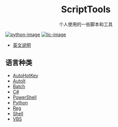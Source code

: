 # <center>ScriptTools</center>

<center>个人使用的一些脚本和工具</center>

[![python-image]][python-url]
[![lic-image]](LICENSE)

* [英文说明](README.md)

## 语言种类

* [AutoHotKey](AutoHotKey)
* [AutoIt](AutoIt)
* [Batch](Batch)
* [C#](C#)
* [PowerShell](PowerShell)
* [Python](Python)
* [Reg](Reg)
* [Shell](Shell)
* [VBS](VBS)

[python-image]: https://img.shields.io/badge/python-%3E%3D2.7-green
[python-url]: https://www.python.org

[lic-image]: https://img.shields.io/github/license/HaleShaw/ScriptTools

